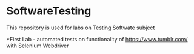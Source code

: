 # SoftwareTesting

This repository is used for labs on Testing Softwate subject

*First Lab - automated tests on functionality of https://www.tumblr.com/ with Selenium Webdriver
